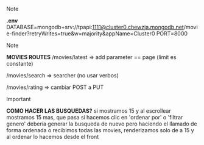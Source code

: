 >[!NOTE]
**.env**
DATABASE=mongodb+srv://tpapi:1111@cluster0.chewzja.mongodb.net/movie-finder?retryWrites=true&w=majority&appName=Cluster0
PORT=8000

> [!NOTE]
**MOVIES ROUTES**
/movies/latest => add parameter == page (limit es constante)

/movies/search => searcher (no usar verbos)

/movies/rating => cambiar POST a PUT

>[!IMPORTANT]
**COMO HACER LAS BUSQUEDAS?**
si mostramos 15 y al escrollear mostramos 15 mas, que pasa si hacemos clic en 'ordenar por' o 'filtrar genero'
debería generar la busqueda de nuevo pero haciendo el llamado de forma ordenada
o recibimos todas las movies, renderizamos solo de a 15 y al ordenar lo hacemos desde el front

